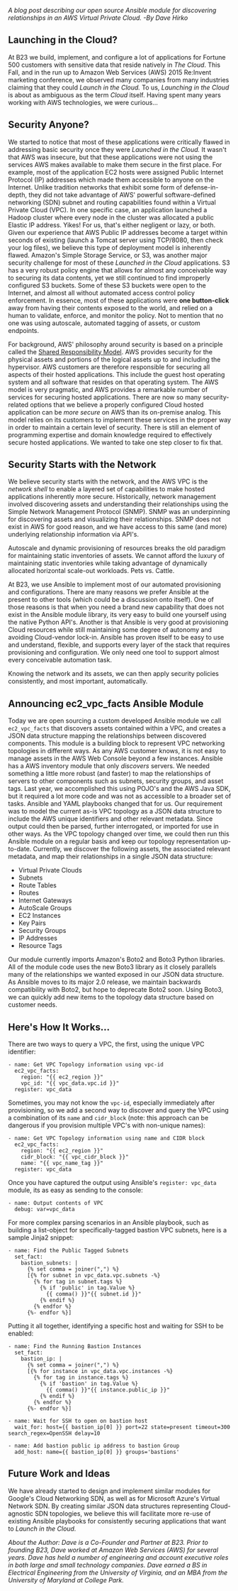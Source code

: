 *A blog post describing our open source Ansible module for discovering relationships in an AWS Virtual Private Cloud. -By Dave Hirko*

## Launching in the Cloud?

At B23 we build, implement, and configure a lot of applications for Fortune 500 customers with sensitive data that reside natively in *The Cloud*.  This Fall, and in the run up to Amazon Web Services (AWS) 2015 Re:Invent marketing conference, we observed many companies from many industries claiming that they could *Launch in the Cloud.*  To us, *Launching in the Cloud* is about as ambiguous as the term *Cloud* itself.  Having spent many years working with AWS technologies, we were curious...

## Security Anyone?

We started to notice that most of these applications were critically flawed in addressing basic security once they were *Launched in the Cloud.*  It wasn't that AWS was insecure, but that these applications were not using the services AWS makes available to make them secure in the first place.  For example, most of the application EC2 hosts were assigned Public Internet Protocol (IP) addresses which made them accessible to anyone on the Internet.  Unlike tradition networks that exhibit some form of defense-in-depth, they did not take advantage of AWS' powerful software-defined networking (SDN) subnet and routing capabilities found within a Virtual Private Cloud (VPC).  In one specific case, an application launched a Hadoop cluster where every node in the cluster was allocated a public Elastic IP address.  Yikes!  For us, that's either negligent or lazy, or both.  Given our experience that AWS Public IP addresses become a target within seconds of existing (launch a Tomcat server using TCP/8080, then check your log files), we believe this type of deployment model is inherently flawed.  Amazon's Simple Storage Service, or S3, was another major security challenge for most of these *Launched in the Cloud* applications.  S3 has a very robust policy engine that allows for almost any conceivable way to securing its data contents, yet we still continued to find improperly configured S3 buckets.  Some of these S3 buckets were open to the Internet, and almost all without automated access control policy enforcement.  In essence, most of these applications were **one button-click** away from having their contents exposed to the world, and relied on a human to validate, enforce, and monitor the policy.  Not to mention that no one was using autoscale, automated tagging of assets, or custom endpoints.

For background, AWS' philosophy around security is based on a principle called the [Shared Responsibility Model](https://aws.amazon.com/compliance/shared-responsibility-model/).  AWS provides security for the physical assets and portions of the logical assets up to and including the hypervisor.  AWS customers are therefore responsible for securing all aspects of their hosted applications.  This include the guest host operating system and all software that resides on that operating system.  The AWS model is very pragmatic, and AWS provides a remarkable number of services for securing hosted applications.  There are now so many security-related options that we believe a properly configured Cloud hosted application can be *more secure* on AWS than its on-premise analog.  This model relies on its customers to implement these services in the proper way in order to maintain a certain level of security.  There is still an element of programming expertise and domain knowledge required to effectively secure hosted applications.  We wanted to take one step closer to fix that.

## Security Starts with the Network

We believe security starts with the network, and the AWS VPC is the *network shell* to enable a layered set of capabilities to make hosted applications inherently more secure.  Historically, network management involved discovering assets and understanding their relationships using the Simple Network Management Protocol (SNMP).  SNMP was an underpinning for discovering assets and visualizing their relationships. SNMP does not exist in AWS for good reason, and we have access to this same (and more) underlying relationship information via API's.  

Autoscale and dynamic provisioning of resources breaks the old paradigm for maintaining static inventories of assets.  We cannot afford the luxury of maintaining static inventories while taking advantage of dynamically allocated horizontal scale-out workloads.  Pets vs. Cattle.

At B23, we use Ansible to implement most of our automated provisioning and configurations.  There are many reasons we prefer Ansible at the present to other tools (which could be a discussion onto itself). One of those reasons is that when you need a brand new capability that does not exist in the Ansible module library, its very easy to build one yourself using the native Python API's.  Another is that Ansible is very good at provisioning Cloud resources while still maintaining some degree of autonomy and avoiding Cloud-vendor lock-in.  Ansible has proven itself to be easy to use and understand, flexible, and supports every layer of the stack that requires provisioning and configuration.   We only need one tool to support almost every conceivable automation task.

Knowing the network and its assets, we can then apply security policies consistently, and most important, automatically.

## Announcing ec2_vpc_facts Ansible Module

Today we are open sourcing a custom developed Ansible module we call `ec2_vpc_facts` that discovers assets contained within a VPC, and creates a JSON data structure mapping the relationships between discovered components.  This module is a building block to represent VPC networking topologies in different ways. As any AWS customer knows, it is not easy to manage assets in the AWS Web Console beyond a few instances.  Ansible has a AWS inventory module that only *discovers* servers.  We needed something a little more robust (and faster) to map the relationships of servers to other components such as subnets, security groups, and asset tags.  Last year, we accomplished this using POJO's and the AWS Java SDK, but it required a lot more code and was not as accessible to a broader set of tasks. Ansible and YAML playbooks changed that for us. Our requirement was to model the current as-is VPC topology as a JSON data structure to include the AWS unique identifiers and other relevant metadata.  Since  output could then be parsed, further interrogated, or imported for use in other ways.  As the VPC topology changed over time, we could then run this Ansible module on a regular basis and keep our topology representation up-to-date.  Currently, we discover the following assets, the associated relevant metadata, and map their relationships in a single JSON data structure:

* Virtual Private Clouds
* Subnets
* Route Tables
* Routes
* Internet Gateways
* AutoScale Groups
* EC2 Instances
* Key Pairs
* Security Groups
* IP Addresses
* Resource Tags

Our module currently imports Amazon's Boto2 and Boto3 Python libraries.  All of the module code uses the new Boto3 library as it closely parallels many of the relationships we wanted exposed in our JSON data structure. As Ansible moves to its major 2.0 release, we maintain backwards compatibility with Boto2, but hope to deprecate Boto2 soon.   Using Boto3, we can quickly add new items to the topology data structure based on customer needs.  

## Here's How It Works...

There are two ways to query a VPC, the first, using the unique VPC identifier:
```
- name: Get VPC Topology information using vpc-id
  ec2_vpc_facts:
    region: "{{ ec2_region }}"
    vpc_id: "{{ vpc_data.vpc.id }}"
  register: vpc_data
```
Sometimes, you may not know the `vpc-id`, especially immediately after provisioning, so we add a second way to discover and query the VPC using a combination of its `name` and `cidr_block` (note: this approach can be dangerous if you provision multiple VPC's with non-unique names):
```
- name: Get VPC Topology information using name and CIDR block
  ec2_vpc_facts:
    region: "{{ ec2_region }}"
    cidr_block: "{{ vpc_cidr_block }}"
    name: "{{ vpc_name_tag }}"
  register: vpc_data
```

Once you have captured the output using Ansible's `register: vpc_data` module, its as easy as sending to the console:

```
- name: Output contents of VPC
  debug: var=vpc_data
```

For more complex parsing scenarios in an Ansible playbook, such as building a list-object for specifically-tagged bastion VPC subnets, here is a sample Jinja2 snippet:

```
- name: Find the Public Tagged Subnets
  set_fact:
    bastion_subnets: |
      {% set comma = joiner(",") %}
      [{% for subnet in vpc_data.vpc.subnets -%}
        {% for tag in subnet.tags %}
          {% if 'public' in tag.Value %}
            {{ comma() }}"{{ subnet.id }}"
          {% endif %}
        {% endfor %}
      {%- endfor %}]
```
Putting it all together, identifying a specific host and waiting for SSH to be enabled:
```
- name: Find the Running Bastion Instances
  set_fact:
    bastion_ip: |
      {% set comma = joiner(",") %}
      [{% for instance in vpc_data.vpc.instances -%}
        {% for tag in instance.tags %}
          {% if 'bastion' in tag.Value %}
            {{ comma() }}"{{ instance.public_ip }}"
          {% endif %}
        {% endfor %}
      {%- endfor %}]

- name: Wait for SSH to open on bastion host
  wait_for: host={{ bastion_ip[0] }} port=22 state=present timeout=300 search_regex=OpenSSH delay=10

- name: Add bastion public ip address to bastion Group
  add_host: name={{ bastion_ip[0] }} groups='bastions'
  ```

## Future Work and Ideas

We have already started to design and implement similar modules for Google's Cloud Networking SDN, as well as for Microsoft Azure's Virtual Network SDN.  By creating similar JSON data structures representing Cloud-agnostic SDN topologies, we believe this will facilitate more re-use of existing Ansible playbooks for consistently securing applications that want to *Launch in the Cloud.*

*About the Author: Dave is a Co-Founder and Partner at B23.  Prior to founding B23, Dave worked at Amazon Web Services (AWS) for several years.  Dave has held a number of engineering and account executive roles in both large and small technology companies.  Dave earned a BS in Electrical Engineering from the University of Virginia, and an MBA from the University of Maryland at College Park.*
